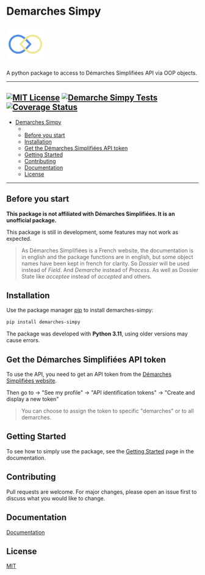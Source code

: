 # Demarches Simpy
![logo](media/logo.png)


A python package to access to Démarches Simplifiées API via OOP objects. 

---

[![MIT License](https://img.shields.io/badge/License-MIT-green.svg)](https://choosealicense.com/licenses/mit/)
[![Demarche Simpy Tests](https://github.com/Z3ZEL/demarches-simpy/actions/workflows/test-python.yml/badge.svg)](https://github.com/Z3ZEL/demarches-simpy/actions/workflows/test-python.yml)
[![Coverage Status](https://coveralls.io/repos/github/Z3ZEL/demarches-simpy/badge.svg)](https://coveralls.io/github/Z3ZEL/demarches-simpy)
---

- [Demarches Simpy](#demarches-simpy)
  - [](#)
  - [Before you start](#before-you-start)
  - [Installation](#installation)
  - [Get the Démarches Simplifiées API token](#get-the-démarches-simplifiées-api-token)
  - [Getting Started](#getting-started)
  - [Contributing](#contributing)
  - [Documentation](#documentation)
  - [License](#license)


---

## Before you start

**This package is not affiliated with Démarches Simplifiées. It is an unofficial package.**

This package is still in development, some features may not work as expected.

> As Démarches Simplifiées is a French website, the documentation is in english and the package functions are in english, but some object names have been kept in french for clarity. So *Dossier* will be used instead of *Field*. And *Demarche* instead of *Process*. As well as Dossier State like *acceptee* instead of *accepted* and others.

## Installation

Use the package manager [pip](https://pip.pypa.io/en/stable/) to install demarches-simpy:

```bash
pip install demarches-simpy
```

The package was developed with **Python 3.11**, using older versions may cause errors.


## Get the Démarches Simplifiées API token

To use the API, you need to get an API token from the [Démarches Simplifiées website](https://www.demarches-simplifiees.fr/).

Then go to -> "See my profile" -> "API identification tokens" -> "Create and display a new token"

> You can choose to assign the token to specific "demarches" or to all demarches.

## Getting Started

To see how to simply use the package, see the [Getting Started](https://demarches-simpy.readthedocs.io/en/latest/contents/simple_program.html) page in the documentation.

## Contributing

Pull requests are welcome. For major changes, please open an issue first to discuss what you would like to change.

## Documentation

[Documentation](https://demarches-simpy.readthedocs.io/en/latest/)


## License

[MIT](https://choosealicense.com/licenses/mit/)

